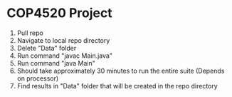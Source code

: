 # COP4520 Project

1. Pull repo
2. Navigate to local repo directory
3. Delete "Data" folder
4. Run command "javac Main.java"
5. Run command "java Main"
6. Should take approximately 30 minutes to run the entire suite (Depends on processor)
7. Find results in "Data" folder that will be created in the repo directory
